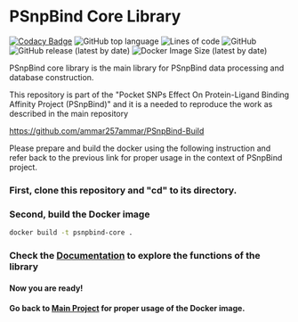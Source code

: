 # PSnpBind Core Library

[![Codacy Badge](https://app.codacy.com/project/badge/Grade/f88127b901bd40b48b9a3bab4b309703)](https://www.codacy.com/gh/ammar257ammar/psnpbind-core/dashboard?utm_source=github.com&amp;utm_medium=referral&amp;utm_content=ammar257ammar/psnpbind-core&amp;utm_campaign=Badge_Grade) ![GitHub top language](https://img.shields.io/github/languages/top/ammar257ammar/psnpbind-core) ![Lines of code](https://img.shields.io/tokei/lines/github/ammar257ammar/psnpbind-core) ![GitHub](https://img.shields.io/github/license/ammar257ammar/psnpbind-core) ![GitHub release (latest by date)](https://img.shields.io/github/v/release/ammar257ammar/psnpbind-core) ![Docker Image Size (latest by date)](https://img.shields.io/docker/image-size/aammar/psnpbind-core)

PSnpBind core library is the main library for PSnpBind data processing and database construction.

This repository is part of the "Pocket SNPs Effect On Protein-Ligand Binding Affinity Project (PSnpBind)" and it is a needed to reproduce the work as described in the main repository 

https://github.com/ammar257ammar/PSnpBind-Build

Please prepare and build the docker using the following instruction and refer back to the previous link for proper usage in the context of PSnpBind project.

### First, clone this repository and "cd" to its directory.

### Second, build the Docker image

```bash
docker build -t psnpbind-core .
```

### Check the [Documentation](https://ammar257ammar.github.io/psnpbind-core/) to explore the functions of the library

#### Now you are ready! 

#### Go back to [Main Project](https://github.com/ammar257ammar/pocket-snps-effect-binding-affinity) for proper usage of the Docker image.
